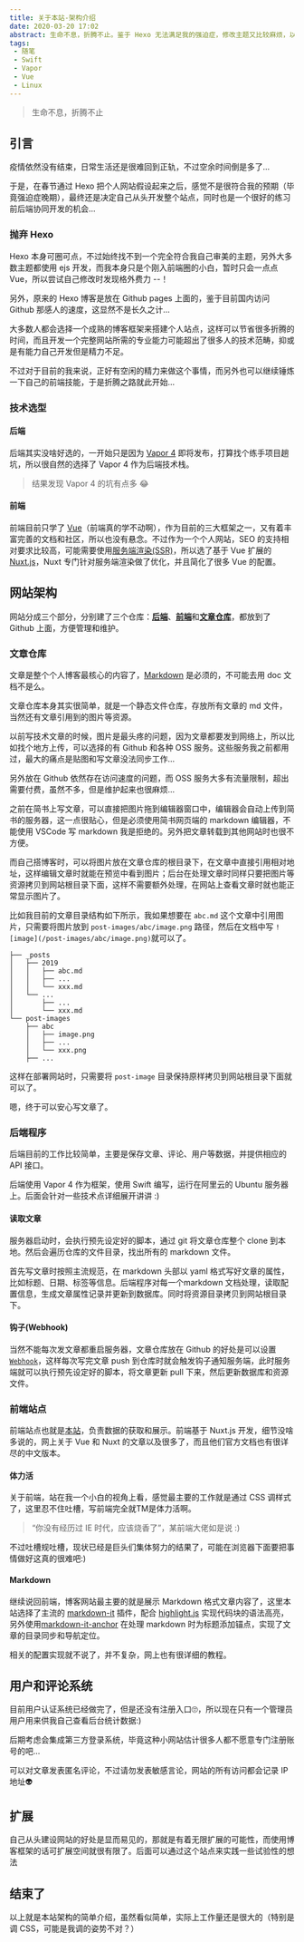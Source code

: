 ```yaml
---
title: 关于本站-架构介绍
date: 2020-03-20 17:02
abstract: 生命不息，折腾不止。鉴于 Hexo 无法满足我的强迫症，修改主题又比较麻烦，以及 Github 感人的访问速度，遂打算自己从头开发个人网站，并部署到阿里云的服务器上去，这篇文章简单介绍了本站的基本结构...
tags: 
 - 随笔
 - Swift
 - Vapor
 - Vue
 - Linux
---
```


> 生命不息，折腾不止

## 引言

疫情依然没有结束，日常生活还是很难回到正轨，不过空余时间倒是多了...

于是，在春节通过 Hexo 把个人网站假设起来之后，感觉不是很符合我的预期（毕竟强迫症晚期），最终还是决定自己从头开发整个站点，同时也是一个很好的练习前后端协同开发的机会...

### 抛弃 Hexo

Hexo 本身可圈可点，不过始终找不到一个完全符合我自己审美的主题，另外大多数主题都使用 ejs 开发，而我本身只是个刚入前端圈的小白，暂时只会一点点 Vue，所以尝试自己修改时发现格外费力 --！

另外，原来的 Hexo 博客是放在 Github pages 上面的，鉴于目前国内访问 Github 那感人的速度，这显然不是长久之计...

大多数人都会选择一个成熟的博客框架来搭建个人站点，这样可以节省很多折腾的时间，而且开发一个完整网站所需的专业能力可能超出了很多人的技术范畴，抑或是有能力自己开发但是精力不足。

不过对于目前的我来说，正好有空闲的精力来做这个事情，而另外也可以继续锤炼一下自己的前端技能，于是折腾之路就此开始...

### 技术选型

#### 后端

后端其实没啥好选的，一开始只是因为 [Vapor 4](https://github.com/vapor/vapor/) 即将发布，打算找个练手项目趟坑，所以很自然的选择了 Vapor 4 作为后端技术栈。

> 结果发现 Vapor 4 的坑有点多 😂

#### 前端

前端目前只学了 [Vue](https://cn.vuejs.org/)（前端真的学不动啊），作为目前的三大框架之一，又有着丰富完善的文档和社区，所以也没有悬念。不过作为一个个人网站，SEO 的支持相对要求比较高，可能需要使用[服务端渲染(SSR)](https://ssr.vuejs.org/zh/)，所以选了基于 Vue 扩展的 [Nuxt.js](https://zh.nuxtjs.org/)，Nuxt 专门针对服务端渲染做了优化，并且简化了很多 Vue 的配置。

## 网站架构

网站分成三个部分，分别建了三个仓库：[**后端**](https://github.com/Harley-xk/Valog)、[**前端**](https://github.com/Harley-xk/nuxt-pages)和[**文章仓库**](https://github.com/Harley-xk/Posts)，都放到了 Github 上面，方便管理和维护。

### 文章仓库

文章是整个个人博客最核心的内容了，[Markdown](https://www.markdownguide.org/) 是必须的，不可能去用 doc 文档不是么。

文章仓库本身其实很简单，就是一个静态文件仓库，存放所有文章的 md 文件，当然还有文章引用到的图片等资源。

以前写技术文章的时候，图片是最头疼的问题，因为文章都要发到网络上，所以比如找个地方上传，可以选择的有 Github 和各种 OSS 服务。这些服务我之前都用过，最大的痛点是贴图和写文章没法同步工作...

另外放在 Github 依然存在访问速度的问题，而 OSS 服务大多有流量限制，超出需要付费，虽然不多，但是维护起来也很麻烦...

之前在简书上写文章，可以直接把图片拖到编辑器窗口中，编辑器会自动上传到简书的服务器，这一点很贴心，但是必须使用简书网页端的 markdown 编辑器，不能使用 VSCode 写 markdown 我是拒绝的。另外把文章转载到其他网站时也很不方便。

而自己搭博客时，可以将图片放在文章仓库的根目录下，在文章中直接引用相对地址，这样编辑文章时就能在预览中看到图片；后台在处理文章时同样只要把图片等资源拷贝到网站根目录下面，这样不需要额外处理，在网站上查看文章时就也能正常显示图片了。

比如我目前的文章目录结构如下所示，我如果想要在 `abc.md` 这个文章中引用图片，只需要将图片放到 `post-images/abc/image.png` 路径，然后在文档中写 `![image](/post-images/abc/image.png)`就可以了。

```plain
├── _posts
│   ├── 2019
│   │   ├── abc.md
│   │   ├── ...
│   │   └── xxx.md
│   └── ...
│       ├── ...
│       └── xxx.md
└── post-images
    ├── abc
    │   ├── image.png
    │   ├── ...
    │   └── xxx.png
    ├── ...
```

这样在部署网站时，只需要将 `post-image` 目录保持原样拷贝到网站根目录下面就可以了。

嗯，终于可以安心写文章了。

### 后端程序

后端目前的工作比较简单，主要是保存文章、评论、用户等数据，并提供相应的 API 接口。

后端使用 Vapor 4 作为框架，使用 Swift 编写，运行在阿里云的 Ubuntu 服务器上。后面会针对一些技术点详细展开讲讲 :)

#### 读取文章

服务器启动时，会执行预先设定好的脚本，通过 git 将文章仓库整个 clone 到本地。然后会遍历仓库的文件目录，找出所有的 markdown 文件。

首先写文章时按照主流规范，在 markdown 头部以 yaml 格式写好文章的属性，比如标题、日期、标签等信息。后端程序对每一个markdown 文档处理，读取配置信息，生成文章属性记录并更新到数据库。同时将资源目录拷贝到网站根目录下。

#### 钩子(Webhook)

当然不能每次发文章都重启服务器，文章仓库放在 Github 的好处是可以设置 [`Webhook`](https://developer.github.com/webhooks/)，这样每次写完文章 push 到仓库时就会触发钩子通知服务端，此时服务端就可以执行预先设定好的脚本，将文章更新 pull 下来，然后更新数据库和资源文件。

### 前端站点

前端站点也就是[本站](https://me.harley-xk.studio/)，负责数据的获取和展示。前端基于 Nuxt.js 开发，细节没啥多说的，网上关于 Vue 和 Nuxt 的文章以及很多了，而且他们官方文档也有很详尽的中文版本。

#### 体力活

关于前端，站在我一个小白的视角上看，感觉最主要的工作就是通过 CSS 调样式了，这里忍不住吐槽，写前端完全就TM是体力活啊。

> “你没有经历过 IE 时代，应该烧香了”，某前端大佬如是说 :)

不过吐槽规吐槽，现状已经是巨头们集体努力的结果了，可能在浏览器下面要把事情做好这真的很难吧:)

#### Markdown

继续说回前端，博客网站最主要的就是展示 Markdown 格式文章内容了，这里本站选择了主流的 [markdown-it](https://github.com/markdown-it/markdown-it) 插件，配合 [highlight.js](https://highlightjs.org/) 实现代码块的语法高亮，另外使用[markdown-it-anchor](https://github.com/valeriangalliat/markdown-it-anchor) 在处理 markdown 时为标题添加锚点，实现了文章的目录同步和导航定位。

相关的配置实现就不说了，并不复杂，网上也有很详细的教程。

## 用户和评论系统

目前用户认证系统已经做完了，但是还没有注册入口🙄，所以现在只有一个管理员用户用来供我自己查看后台统计数据:)

后期考虑会集成第三方登录系统，毕竟这种小网站估计很多人都不愿意专门注册账号的吧...

可以对文章发表匿名评论，不过请勿发表敏感言论，网站的所有访问都会记录 IP 地址👽

## 扩展

自己从头建设网站的好处是显而易见的，那就是有着无限扩展的可能性，而使用博客框架的话可扩展空间就很有限了。后面可以通过这个站点来实践一些试验性的想法

## 结束了

以上就是本站架构的简单介绍，虽然看似简单，实际上工作量还是很大的（特别是调 CSS，可能是我调的姿势不对？）
